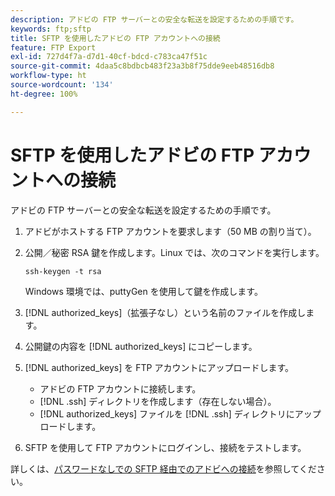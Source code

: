 ```yaml
---
description: アドビの FTP サーバーとの安全な転送を設定するための手順です。
keywords: ftp;sftp
title: SFTP を使用したアドビの FTP アカウントへの接続
feature: FTP Export
exl-id: 727d4f7a-d7d1-40cf-bdcd-c783ca47f51c
source-git-commit: 4daa5c8bdbcb483f23a3b8f75dde9eeb48516db8
workflow-type: ht
source-wordcount: '134'
ht-degree: 100%

---
```


# SFTP を使用したアドビの FTP アカウントへの接続

アドビの FTP サーバーとの安全な転送を設定するための手順です。

1. アドビがホストする FTP アカウントを要求します（50 MB の割り当て）。
1. 公開／秘密 RSA 鍵を作成します。Linux では、次のコマンドを実行します。

   ```
   ssh-keygen -t rsa
   ```

   Windows 環境では、puttyGen を使用して鍵を作成します。

1. [!DNL authorized_keys]（拡張子なし）という名前のファイルを作成します。
1. 公開鍵の内容を [!DNL authorized_keys] にコピーします。
1. [!DNL authorized_keys] を FTP アカウントにアップロードします。

   * アドビの FTP アカウントに接続します。
   * [!DNL .ssh] ディレクトリを作成します（存在しない場合）。
   * [!DNL authorized_keys] ファイルを [!DNL .ssh] ディレクトリにアップロードします。

1. SFTP を使用して FTP アカウントにログインし、接続をテストします。

詳しくは、[パスワードなしでの SFTP 経由でのアドビへの接続](/help/export/ftp-and-sftp/c-sftp/ftp-sftp-cert-auth.md)を参照してください。
